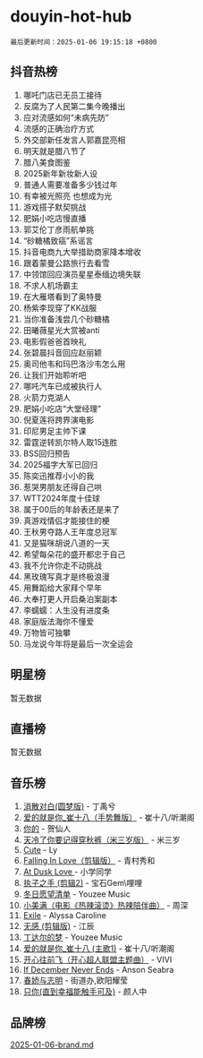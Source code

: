 # douyin-hot-hub

`最后更新时间：2025-01-06 19:15:18 +0800`

## 抖音热榜

1. 哪吒门店已无员工接待
1. 反腐为了人民第二集今晚播出
1. 应对流感如何“未病先防”
1. 流感的正确治疗方式
1. 外交部新任发言人郭嘉昆亮相
1. 明天就是腊八节了
1. 腊八美食图鉴
1. 2025新年新妆新人设
1. 普通人需要准备多少钱过年
1. 有幸被光照亮 也想成为光
1. 游戏搭子默契挑战
1. 肥娟小吃店慢直播
1. 郭艾伦丁彦雨航单挑
1. “砂糖橘致癌”系谣言
1. 抖音电商九大举措助商家降本增收
1. 跟着蒙曼公路旅行去看雪
1. 中领馆回应演员星星泰缅边境失联
1. 不求人机场霸主
1. 在大雁塔看到了奥特曼
1. 杨紫李现穿了KK战服
1. 当你准备浅尝几个砂糖橘
1. 田曦薇星光大赏被anti
1. 电影假爸爸首映礼
1. 张碧晨抖音回应赵丽颖
1. 奥司他韦和玛巴洛沙韦怎么用
1. 让我们开始聆听吧
1. 哪吒汽车已成被执行人
1. 火箭力克湖人
1. 肥娟小吃店“大堂经理”
1. 倪夏莲将跨界演电影
1. 印尼男足主帅下课
1. 雷霆逆转凯尔特人取15连胜
1. BSS回归预告
1. 2025福字大军已回归
1. 陈奕迅推荐小小的我
1. 惹哭男朋友还得自己哄
1. WTT2024年度十佳球
1. 属于00后的年龄表还是来了
1. 真游戏情侣才能接住的梗
1. 王秋男夺路人王年度总冠军
1. 又是猫咪胡说八道的一天
1. 希望每朵花的盛开都忠于自己
1. 我不允许你走不动挑战
1. 黑玫瑰写真才是终极浪漫
1. 用舞蹈给大家拜个早年
1. 大奉打更人开启桑泊案副本
1. 李蠕蠕：人生没有进度条
1. 家庭版法海你不懂爱
1. 万物皆可独攀
1. 马龙说今年将是最后一次全运会

## 明星榜

暂无数据

## 直播榜

暂无数据

## 音乐榜

1. [消散对白(圆梦版)](https://sf5-hl-cdn-tos.douyinstatic.com/obj/tos-cn-ve-2774/og4jB5I5IizzoZVAAAzWgBMAsMDWoArfwBOiFs) - 丁禹兮
1. [爱的就是你_崔十八（手势舞版）](https://sf5-hl-cdn-tos.douyinstatic.com/obj/tos-cn-ve-2774/oApB2AigNyB4sTw7JhBOikMAf0oDJzMWBuIrgm) - 崔十八/听潮阁
1. [你的](https://sf5-hl-cdn-tos.douyinstatic.com/obj/tos-cn-ve-2774/oYuIeKf42jB7sEV6B2upMdpYAgfrQWj0FeRegh) - 贺仙人
1. [天冷了你要记得穿秋裤（米三岁版）](https://sf5-hl-cdn-tos.douyinstatic.com/obj/tos-cn-ve-2774/oQlIwVIDWiZ6BQilAorS7MA0AgCkQDvcZAdm1) - 米三岁
1. [Cute](https://sf5-hl-cdn-tos.douyinstatic.com/obj/tos-cn-ve-2774/o4IbIzHWKAAB4wsS5qMBRiiAlEBGTpQRNfFvuo) - Ly
1. [Falling In Love（剪辑版）](https://sf5-hl-cdn-tos.douyinstatic.com/obj/tos-cn-ve-2774/o8ajpA8zzgBPahbBIO8AcKGBLJezFCRd1wfP9f) - 青村秀和
1. [ At Dusk  Love ](https://sf5-hl-cdn-tos.douyinstatic.com/obj/tos-cn-ve-2774/o8CrpCf5CaYgI4ZrtQgMQAFEfuGqNnRSDQAPBc) - 小学同学
1. [执子之手 (剪辑2)](https://sf5-hl-cdn-tos.douyinstatic.com/obj/tos-cn-ve-2774/oUoZLQjCc31XzqsBnBQUNgeKtYPBcgbFDwtfcu) - 宝石Gem\哩哩
1. [冬日愿望清单](https://sf5-hl-cdn-tos.douyinstatic.com/obj/tos-cn-ve-2774/oIIgUOeamCFCVAzxN6MFRLIBlLGpUqQxeeHrLE) - Youzee Music
1. [小美满（电影《热辣滚烫》热辣陪伴曲）](https://sf5-hl-cdn-tos.douyinstatic.com/obj/tos-cn-ve-2774/o0GAn2lSgfZIDUgtevCGDQYnFg4CwnrBaxbTZL) - 周深
1. [Exile](https://sf5-hl-cdn-tos.douyinstatic.com/obj/tos-cn-ve-2774/oYj4gAQTknKE3WW0Je8KGmQ7z1cA4FefwtbufD) - Alyssa Caroline
1. [无感 (剪辑版)](https://sf5-hl-cdn-tos.douyinstatic.com/obj/tos-cn-ve-2774/o0eIsUzJBDlQaQFC5OFlgbMEZC1TFYBftOBn6p) - 江辰
1. [丁达尔的梦](https://sf5-hl-cdn-tos.douyinstatic.com/obj/tos-cn-ve-2774/oMU3WirUZBVQkAC9ccG5P2IQirziZM2RTInUY) - Youzee Music
1. [爱的就是你_崔十八 (主歌1)](https://sf3-cdn-tos.douyinstatic.com/obj/tos-cn-ve-2774/oI5BO5DhFZ6UTcNCnZaOCBLtZ7WIMQGfgnXf5E) - 崔十八/听潮阁
1. [开心往前飞（开心超人联盟主题曲）](https://sf5-hl-cdn-tos.douyinstatic.com/obj/tos-cn-ve-2774/9d8fb7c82cf1421fb93a9fe925275e0a) - VIVI
1. [If December Never Ends](https://sf5-hl-cdn-tos.douyinstatic.com/obj/tos-cn-ve-2774/oY1IQMoTgCFIBg8RZifyqlBBt1UFgitTYmxeOS) - Anson Seabra
1. [春娇与志明](https://sf5-hl-cdn-tos.douyinstatic.com/obj/tos-cn-ve-2774/e530d8fceb7044b39707d7f9ff54add1) - 街道办,欧阳耀莹
1. [只你(直到幸福能触手可及)](https://sf5-hl-cdn-tos.douyinstatic.com/obj/tos-cn-ve-2774/o0lBkRDzFTeaVSUz3ZZSCBVtZ5DIMQGfgmEAuE) - 颜人中

## 品牌榜

[2025-01-06-brand.md](2025-01-06-brand.md)
